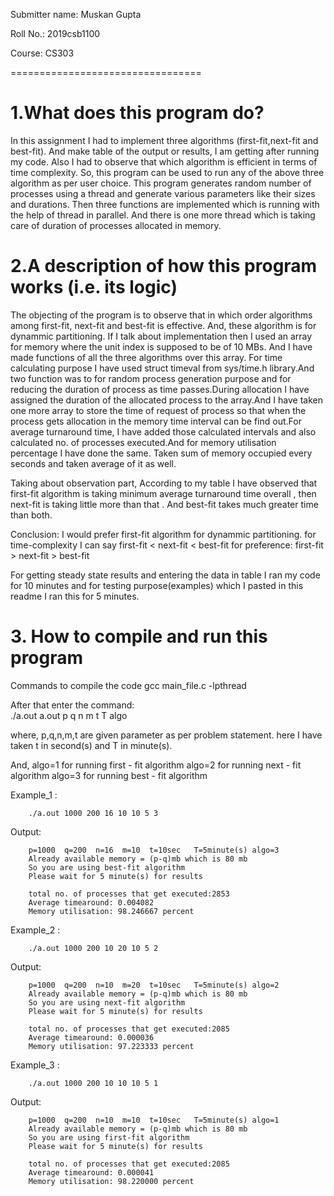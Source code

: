 Submitter name: Muskan Gupta

Roll No.:   2019csb1100

Course: CS303

=================================

# 1.What does this program do? 


In this assignment I had to implement three algorithms (first-fit,next-fit and best-fit).
And make table of the output or results, I am getting after running my code.
Also I had to observe that which algorithm is efficient in terms of time complexity.
So, this program can be used to run any of the above three algorithm as per user choice.
This program generates random number of processes using a thread and generate various parameters like their sizes and durations.
Then three functions are implemented which is running with the help of thread in parallel.
And there is one more thread which is taking care of duration of processes allocated in memory.




# 2.A description of how this program works (i.e. its logic) 

The objecting of the program is to observe that in which order algorithms among first-fit, next-fit and best-fit is effective.
And, these algorithm is for dynammic partitioning. 
If I talk about implementation then I used an array for memory where the unit index is supposed to be of 10 MBs.
And I have made functions of all the three algorithms over this array. 
For time calculating purpose I have used struct timeval from sys/time.h library.And two function was to for random process generation purpose and for reducing the duration of process as time passes.During allocation I have assigned the duration of the allocated process to the array.And I have taken one more array to store the time of request of process so that when the process gets allocation in the memory time interval can be find out.For average turnaround time, I have added those calculated intervals and also calculated no. of processes executed.And for memory utilisation percentage I have done the same. Taken sum of memory occupied every seconds and taken average of it as well.


Taking about observation part, According to my table I have observed that first-fit algorithm is taking minimum average turnaround time overall , then next-fit is taking little more than that . And best-fit takes much greater time than both.

Conclusion: 
I would prefer first-fit algorithm for dynammic partitioning.
for time-complexity I can say first-fit < next-fit < best-fit
for preference: first-fit > next-fit > best-fit

For getting steady state results and entering the data in table I ran my code for 10 minutes and for testing purpose(examples) which I pasted in this readme I ran this for 5 minutes.

 
# 3. How to compile and run this program

Commands to compile the code
        gcc main_file.c -lpthread

After that enter the command:  
        ./a.out a.out p q n m t T algo


where, 
p,q,n,m,t are given parameter as per problem statement.
here I have taken t in second(s) and T in minute(s).

And, algo=1 for running first - fit algorithm
algo=2 for running next - fit algorithm
algo=3 for running best - fit algorithm

Example_1 :  
        
        ./a.out 1000 200 16 10 10 5 3                     

Output:

        p=1000  q=200  n=16  m=10  t=10sec   T=5minute(s) algo=3
        Already available memory = (p-q)mb which is 80 mb
        So you are using best-fit algorithm
        Please wait for 5 minute(s) for results

        total no. of processes that get executed:2853
        Average timearound: 0.004082
        Memory utilisation: 98.246667 percent


Example_2 : 
        
        ./a.out 1000 200 10 20 10 5 2                         

Output:

        p=1000  q=200  n=10  m=20  t=10sec   T=5minute(s) algo=2
        Already available memory = (p-q)mb which is 80 mb
        So you are using next-fit algorithm
        Please wait for 5 minute(s) for results

        total no. of processes that get executed:2085
        Average timearound: 0.000036
        Memory utilisation: 97.223333 percent


Example_3 : 
        
        ./a.out 1000 200 10 10 10 5 1                             

Output:

        p=1000  q=200  n=10  m=10  t=10sec   T=5minute(s) algo=1
        Already available memory = (p-q)mb which is 80 mb
        So you are using first-fit algorithm
        Please wait for 5 minute(s) for results

        total no. of processes that get executed:2085
        Average timearound: 0.000041
        Memory utilisation: 98.220000 percent

